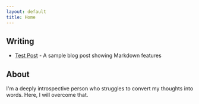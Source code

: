 ```yaml
---
layout: default
title: Home
---
```


## Writing

- [Test Post](/test/) - A sample blog post showing Markdown features

## About

I'm a deeply introspective person who struggles to convert my thoughts
into words. Here, I will overcome that.
